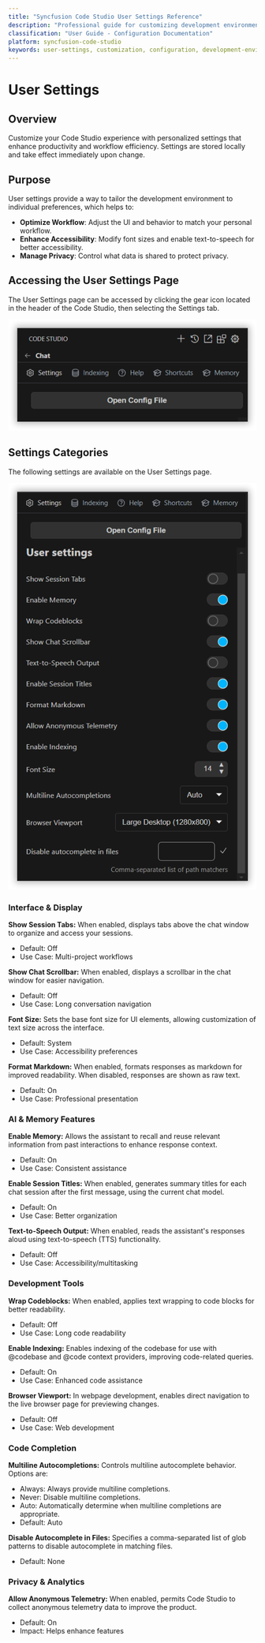 ```yaml
---
title: "Syncfusion Code Studio User Settings Reference"
description: "Professional guide for customizing development environment settings and optimizing workflow efficiency"
classification: "User Guide - Configuration Documentation"
platform: syncfusion-code-studio
keywords: user-settings, customization, configuration, development-environment, workflow-optimization
---
```


# User Settings
## Overview

Customize your Code Studio experience with personalized settings that enhance productivity and workflow efficiency. Settings are stored locally and take effect immediately upon change.

## Purpose

User settings provide a way to tailor the development environment to individual preferences, which helps to:

- **Optimize Workflow**: Adjust the UI and behavior to match your personal workflow.
- **Enhance Accessibility**: Modify font sizes and enable text-to-speech for better accessibility.
- **Manage Privacy**: Control what data is shared to protect privacy.

## Accessing the User Settings Page

The User Settings page can be accessed by clicking the gear icon located in the header of the Code Studio, then selecting the Settings tab.

<img src="../reference-images/settings.png" alt="UserSettings" >

## Settings Categories

The following settings are available on the User Settings page.

<img src="../reference-images/settings2.png" alt="UserSettings" >

### Interface & Display

**Show Session Tabs:** When enabled, displays tabs above the chat window to organize and access your sessions.
  - Default: Off
  - Use Case: Multi-project workflows

**Show Chat Scrollbar:** When enabled, displays a scrollbar in the chat window for easier navigation.
  - Default: Off
  - Use Case: Long conversation navigation

**Font Size:** Sets the base font size for UI elements, allowing customization of text size across the interface.
  - Default: System
  - Use Case: Accessibility preferences

**Format Markdown:** When enabled, formats responses as markdown for improved readability. When disabled, responses are shown as raw text.
  - Default: On
  - Use Case: Professional presentation

### AI & Memory Features

**Enable Memory:** Allows the assistant to recall and reuse relevant information from past interactions to enhance response context.
  - Default: On
  - Use Case: Consistent assistance

**Enable Session Titles:** When enabled, generates summary titles for each chat session after the first message, using the current chat model.
  - Default: On
  - Use Case: Better organization

**Text-to-Speech Output:** When enabled, reads the assistant's responses aloud using text-to-speech (TTS) functionality.
  - Default: Off
  - Use Case: Accessibility/multitasking

### Development Tools
**Wrap Codeblocks:** When enabled, applies text wrapping to code blocks for better readability.
  - Default: Off
  - Use Case: Long code readability

**Enable Indexing:** Enables indexing of the codebase for use with @codebase and @code context providers, improving code-related queries.
  - Default: On
  - Use Case: Enhanced code assistance

**Browser Viewport:** In webpage development, enables direct navigation to the live browser page for previewing changes.
  - Default: Off
  - Use Case: Web development

### Code Completion

**Multiline Autocompletions:** Controls multiline autocomplete behavior. Options are:
  - Always: Always provide multiline completions.
  - Never: Disable multiline completions.
  - Auto: Automatically determine when multiline completions are appropriate.
  - Default: Auto


**Disable Autocomplete in Files:** Specifies a comma-separated list of glob patterns to disable autocomplete in matching files.
  - Default: None

### Privacy & Analytics

**Allow Anonymous Telemetry:** When enabled, permits Code Studio to collect anonymous telemetry data to improve the product.
  - Default: On
  - Impact: Helps enhance features
